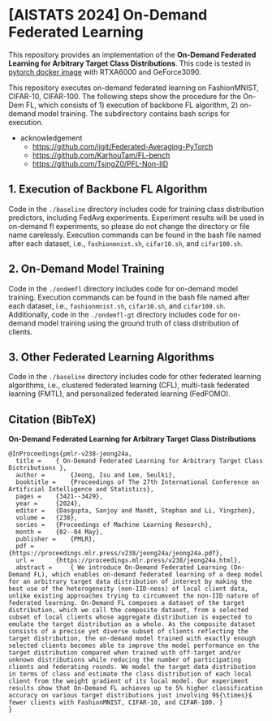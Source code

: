 # [AISTATS 2024] On-Demand Federated Learning
This repository provides an implementation of the **On-Demand Federated Learning for Arbitrary Target Class Distributions**.
This code is tested in [pytorch docker image](nvcr.io/nvidia/pytorch:21.12-py3) with RTXA6000 and GeForce3090.

This repository executes on-demand federated learning on FashionMNIST, CIFAR-10, CIFAR-100. The following steps show the procedure for the On-Dem FL, which consists of 1) execution of backbone FL algorithm, 2) on-demand model training. The subdirectory contains bash scrips for execution.

- acknowledgement
    - https://github.com/ijgit/Federated-Averaging-PyTorch
    - https://github.com/KarhouTam/FL-bench
    - https://github.com/TsingZ0/PFL-Non-IID

## 1. Execution of Backbone FL Algorithm
Code in the `./baseline` directory includes code for training class distribution predictors, including FedAvg experiments. Experiment results will be used in on-demand fl experiments, so please do not change the directory or file name carelessly.
Execution commands can be found in the bash file named after each dataset, i.e., `fashionmnist.sh`, `cifar10.sh`, and `cifar100.sh`.

## 2. On-Demand Model Training
Code in the `./ondemfl` directory includes code for on-demand model training. Execution commands can be found in the bash file named after each dataset, i.e., `fashionmnist.sh`, `cifar10.sh`, and `cifar100.sh`.
Additionally, code in the `./ondemfl-gt` directory includes code for on-demand model training using the ground truth of class distribution of clients.

## 3. Other Federated Learning Algorithms
Code in the `./baseline` directory includes code for other federated learning algorithms, i.e., clustered federated learning (CFL), multi-task federated learning (FMTL), and personalized federated learning (FedFOMO).

## Citation (BibTeX)

**On-Demand Federated Learning for Arbitrary Target Class Distributions**

```
@InProceedings{pmlr-v238-jeong24a,
  title = 	 { On-Demand Federated Learning for Arbitrary Target Class Distributions },
  author =       {Jeong, Isu and Lee, Seulki},
  booktitle = 	 {Proceedings of The 27th International Conference on Artificial Intelligence and Statistics},
  pages = 	 {3421--3429},
  year = 	 {2024},
  editor = 	 {Dasgupta, Sanjoy and Mandt, Stephan and Li, Yingzhen},
  volume = 	 {238},
  series = 	 {Proceedings of Machine Learning Research},
  month = 	 {02--04 May},
  publisher =    {PMLR},
  pdf = 	 {https://proceedings.mlr.press/v238/jeong24a/jeong24a.pdf},
  url = 	 {https://proceedings.mlr.press/v238/jeong24a.html},
  abstract = 	 { We introduce On-Demand Federated Learning (On-Demand FL), which enables on-demand federated learning of a deep model for an arbitrary target data distribution of interest by making the best use of the heterogeneity (non-IID-ness) of local client data, unlike existing approaches trying to circumvent the non-IID nature of federated learning. On-Demand FL composes a dataset of the target distribution, which we call the composite dataset, from a selected subset of local clients whose aggregate distribution is expected to emulate the target distribution as a whole. As the composite dataset consists of a precise yet diverse subset of clients reflecting the target distribution, the on-demand model trained with exactly enough selected clients becomes able to improve the model performance on the target distribution compared when trained with off-target and/or unknown distributions while reducing the number of participating clients and federating rounds. We model the target data distribution in terms of class and estimate the class distribution of each local client from the weight gradient of its local model. Our experiment results show that On-Demand FL achieves up to 5% higher classification accuracy on various target distributions just involving 9${\times}$ fewer clients with FashionMNIST, CIFAR-10, and CIFAR-100. }
}
```